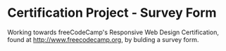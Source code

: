 # Certification Project - Survey Form
Working towards freeCodeCamp's Responsive Web Design Certification, found at http://www.freecodecamp.org, by bulding a survey form.